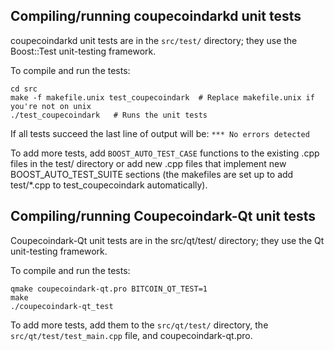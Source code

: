 Compiling/running coupecoindarkd unit tests
------------------------------------

coupecoindarkd unit tests are in the `src/test/` directory; they
use the Boost::Test unit-testing framework.

To compile and run the tests:

	cd src
	make -f makefile.unix test_coupecoindark  # Replace makefile.unix if you're not on unix
	./test_coupecoindark   # Runs the unit tests

If all tests succeed the last line of output will be:
`*** No errors detected`

To add more tests, add `BOOST_AUTO_TEST_CASE` functions to the existing
.cpp files in the test/ directory or add new .cpp files that
implement new BOOST_AUTO_TEST_SUITE sections (the makefiles are
set up to add test/*.cpp to test_coupecoindark automatically).


Compiling/running Coupecoindark-Qt unit tests
---------------------------------------

Coupecoindark-Qt unit tests are in the src/qt/test/ directory; they
use the Qt unit-testing framework.

To compile and run the tests:

	qmake coupecoindark-qt.pro BITCOIN_QT_TEST=1
	make
	./coupecoindark-qt_test

To add more tests, add them to the `src/qt/test/` directory,
the `src/qt/test/test_main.cpp` file, and coupecoindark-qt.pro.

